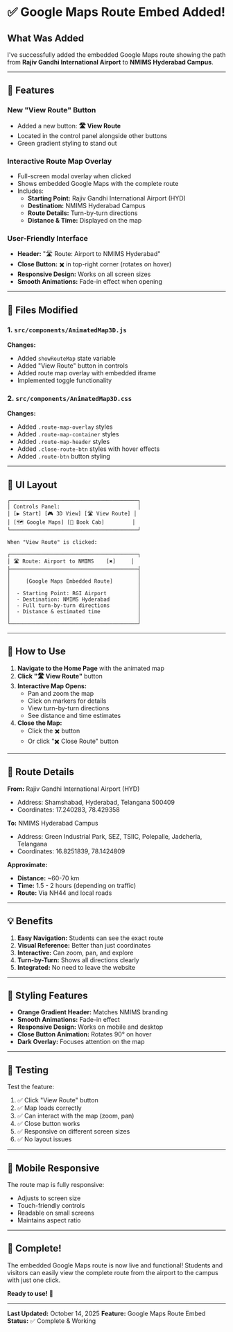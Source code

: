 # ✅ Google Maps Route Embed Added!

## What Was Added

I've successfully added the embedded Google Maps route showing the path from **Rajiv Gandhi International Airport** to **NMIMS Hyderabad Campus**.

---

## 🎯 Features

### **New "View Route" Button**
- Added a new button: **🛣️ View Route**
- Located in the control panel alongside other buttons
- Green gradient styling to stand out

### **Interactive Route Map Overlay**
- Full-screen modal overlay when clicked
- Shows embedded Google Maps with the complete route
- Includes:
  - **Starting Point:** Rajiv Gandhi International Airport (HYD)
  - **Destination:** NMIMS Hyderabad Campus
  - **Route Details:** Turn-by-turn directions
  - **Distance & Time:** Displayed on the map

### **User-Friendly Interface**
- **Header:** "🛣️ Route: Airport to NMIMS Hyderabad"
- **Close Button:** ✖️ in top-right corner (rotates on hover)
- **Responsive Design:** Works on all screen sizes
- **Smooth Animations:** Fade-in effect when opening

---

## 📁 Files Modified

### 1. **`src/components/AnimatedMap3D.js`**
**Changes:**
- Added `showRouteMap` state variable
- Added "View Route" button in controls
- Added route map overlay with embedded iframe
- Implemented toggle functionality

### 2. **`src/components/AnimatedMap3D.css`**
**Changes:**
- Added `.route-map-overlay` styles
- Added `.route-map-container` styles
- Added `.route-map-header` styles
- Added `.close-route-btn` styles with hover effects
- Added `.route-btn` button styling

---

## 🎨 UI Layout

```
┌─────────────────────────────────────────┐
│ Controls Panel:                         │
│ [▶️ Start] [🎮 3D View] [🛣️ View Route] │
│ [🗺️ Google Maps] [🚗 Book Cab]         │
└─────────────────────────────────────────┘

When "View Route" is clicked:

┌─────────────────────────────────────────┐
│ 🛣️ Route: Airport to NMIMS    [✖️]     │
├─────────────────────────────────────────┤
│                                         │
│     [Google Maps Embedded Route]        │
│                                         │
│  - Starting Point: RGI Airport          │
│  - Destination: NMIMS Hyderabad         │
│  - Full turn-by-turn directions         │
│  - Distance & estimated time            │
│                                         │
└─────────────────────────────────────────┘
```

---

## 🚀 How to Use

1. **Navigate to the Home Page** with the animated map
2. **Click "🛣️ View Route"** button
3. **Interactive Map Opens:**
   - Pan and zoom the map
   - Click on markers for details
   - View turn-by-turn directions
   - See distance and time estimates
4. **Close the Map:**
   - Click the ✖️ button
   - Or click "✖️ Close Route" button

---

## 🎯 Route Details

**From:** Rajiv Gandhi International Airport (HYD)
- Address: Shamshabad, Hyderabad, Telangana 500409
- Coordinates: 17.240283, 78.429358

**To:** NMIMS Hyderabad Campus
- Address: Green Industrial Park, SEZ, TSIIC, Polepalle, Jadcherla, Telangana
- Coordinates: 16.8251839, 78.1424809

**Approximate:**
- **Distance:** ~60-70 km
- **Time:** 1.5 - 2 hours (depending on traffic)
- **Route:** Via NH44 and local roads

---

## 💡 Benefits

1. **Easy Navigation:** Students can see the exact route
2. **Visual Reference:** Better than just coordinates
3. **Interactive:** Can zoom, pan, and explore
4. **Turn-by-Turn:** Shows all directions clearly
5. **Integrated:** No need to leave the website

---

## 🎨 Styling Features

- **Orange Gradient Header:** Matches NMIMS branding
- **Smooth Animations:** Fade-in effect
- **Responsive Design:** Works on mobile and desktop
- **Close Button Animation:** Rotates 90° on hover
- **Dark Overlay:** Focuses attention on the map

---

## 🧪 Testing

Test the feature:
1. ✅ Click "View Route" button
2. ✅ Map loads correctly
3. ✅ Can interact with the map (zoom, pan)
4. ✅ Close button works
5. ✅ Responsive on different screen sizes
6. ✅ No layout issues

---

## 📱 Mobile Responsive

The route map is fully responsive:
- Adjusts to screen size
- Touch-friendly controls
- Readable on small screens
- Maintains aspect ratio

---

## 🎊 Complete!

The embedded Google Maps route is now live and functional! Students and visitors can easily view the complete route from the airport to the campus with just one click.

**Ready to use!** 🚀

---

**Last Updated:** October 14, 2025
**Feature:** Google Maps Route Embed
**Status:** ✅ Complete & Working
